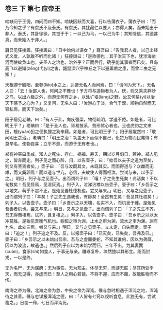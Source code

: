 ## 卷三 下 第七 应帝王

啮缺问于王倪，四问而四不知。啮缺因跃而大喜，行以告蒲衣子。蒲衣子曰：「而乃今知之乎？有虞氏不及泰氏。有虞氏，其犹藏仁以要人；亦得人矣，而未始出于非人。泰氏，其卧徐徐，其觉于于；一以己为马，一以己为牛；其知情信，其德甚真，而未始入于非人。」

肩吾见狂接舆。狂接舆曰：「日中始何以语女？」肩吾曰：「告我君人者，以己出经式义度，人孰敢不听而化诸！」狂接舆曰：「是欺德也；其于治天下也，犹涉海凿河而使蚊负山也。夫圣人之治也，治外乎？正而后行，确乎能其事者而已矣。且鸟高飞以避矰(zēng)弋(yì)之害，鼷鼠深穴乎神丘之下以避熏凿之患，而曾二虫之无知！」

天根游于殷阳，至蓼(liǎo)水之上，适遭无名人而问焉，曰：「请问为天下。」无名人曰：「去！汝鄙人也，何问之不豫也！予方将与造物者为人，厌，则又乘夫莽眇之鸟，以出六极之外，而游无何有之乡，以处圹埌(làng)之野。汝又何帠(yì)以治天下感予之心为？」又复问，无名人曰：「汝游心于淡，合气于漠，顺物自然而无容私焉，而天下治矣。」

阳子居见老聃，曰：「有人于此，向疾强梁，物彻疏明，学道不倦。如是者，可比明王乎？」老聃曰：「是于圣人也，胥易技系，劳形怵心者也。且也虎豹之文来田，蝯(yuán)狙之便执狸之狗来藉。如是者，可比明王乎？」阳子居蹴然曰：「敢问明王之治。」老聃曰：「明王之治：功盖天下而似不自己，化贷万物而民弗恃；有莫举名，使物自喜；立乎不测，而游于无有者也。」

郑有神巫曰季咸，知人之死生、存亡、祸福、寿夭，期以岁月旬日，若神。郑人见之，皆奔而走。列子见之而心醉，归，以告壶子，曰：「始吾以夫子之道为至矣，则又有至焉者矣。」壶子曰：「吾与汝既其文，未既其实。而固得道与？众雌而无雄，而又奚卵焉！而以道与世亢，必信，夫故使人得而相汝。尝试与来，以予示之。」明日，列子与之见壶子。出而谓列子曰：「嘻！子之先生死矣！弗活矣！不以旬数矣！吾见怪焉，见湿灰焉。」列子入，泣涕沾襟以告壶子。壶子曰：「乡吾示之以地文，萌乎不震不正，是殆见吾杜德机也。尝又与来。」明日，又与之见壶子。出而谓列子曰：「幸矣！子之先生遇我也，有瘳矣！全然有生矣！吾见其杜权矣！」列子入，以告壶子。壶子曰：「乡吾示之以天壤，名实不入，而机发于踵。是殆见吾善者机也。尝又与来。」明日，又与之见壶子。出而谓列子曰：「子之先生不齐，吾无得而相焉。试齐，且复相之。」列子入，以告壶子。壶子曰：「吾乡示之以以太冲莫胜，是殆见吾衡气机也。鲵桓之审为渊，止水之审为渊，流水之审为渊。渊有九名，此处三焉。尝又与来。」明日，又与之见壶子。立未定，自失而走。壶子曰：「追之！」列子追之不及。反，以报壶子曰：「已灭矣，已失矣，吾弗及已。」壶子曰：「乡吾示之以未始出吾宗。吾与之虚而委蛇，不知其谁何，因以为弟靡，因以为波流，故逃也。」然后列子自以为未始学而归。三年不出，为其妻爨(cuàn)，食豕(shǐ)如食人，于事无与亲。雕琢复朴，块然独以其形立。纷而封戎，一以是终。

无为名尸，无为谋府；无为事任，无为知主。体尽无穷，而游无朕；尽其所受乎天，而无见得，亦虚而已！至人之用心若镜，不将不迎，应而不藏，故能胜物而不伤。

南海之帝为儵，北海之帝为忽，中央之帝为浑沌。儵与忽时相遇于浑沌之地，浑沌待之甚善。儵与忽谋报浑沌之德，曰：「人皆有七窍以视听食息，此独无有，尝试凿之。」日凿一窍，七日而浑沌死。